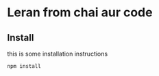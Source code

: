 # Leran from chai aur code

## Install

this is some installation instructions

```bash
npm install
```
